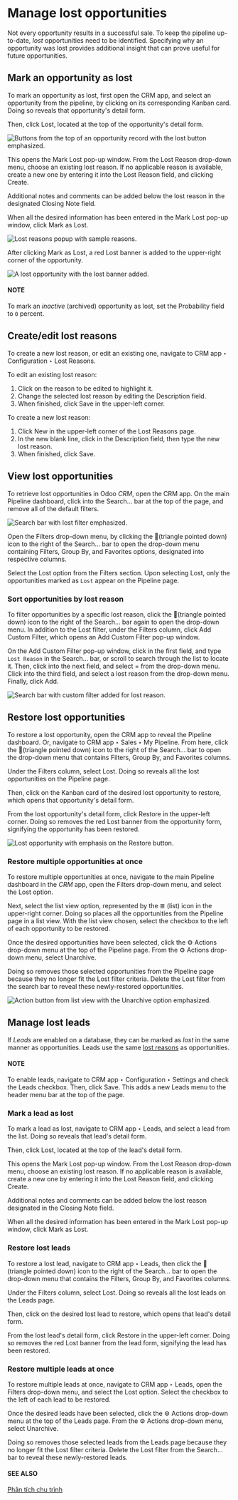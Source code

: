 # Manage lost opportunities

Not every opportunity results in a successful sale. To keep the pipeline up-to-date, *lost*
opportunities need to be identified. Specifying why an opportunity was lost provides additional
insight that can prove useful for future opportunities.

## Mark an opportunity as lost

To mark an opportunity as lost, first open the CRM app, and select an opportunity
from the pipeline, by clicking on its corresponding Kanban card. Doing so reveals that opportunity's
detail form.

Then, click Lost, located at the top of the opportunity's detail form.

![Buttons from the top of an opportunity record with the lost button emphasized.](../../../../.gitbook/assets/lost-opps-lost-button.png)

This opens the Mark Lost pop-up window. From the Lost Reason drop-down menu,
choose an existing lost reason. If no applicable reason is available, create a new one by entering
it into the Lost Reason field, and clicking Create.

Additional notes and comments can be added below the lost reason in the designated
Closing Note field.

When all the desired information has been entered in the Mark Lost pop-up window, click
Mark as Lost.

![Lost reasons popup with sample reasons.](../../../../.gitbook/assets/lost-opps-lost-reason.png)

After clicking Mark as Lost, a red Lost banner is added to the upper-right
corner of the opportunity.

![A lost opportunity with the lost banner added.](../../../../.gitbook/assets/lost-banner.png)

#### NOTE
To mark an *inactive* (archived) opportunity as lost, set the Probability field to
`0` percent.

<a id="crm-lost-reasons"></a>

## Create/edit lost reasons

To create a new lost reason, or edit an existing one, navigate to CRM app ‣
Configuration ‣ Lost Reasons.

To edit an existing lost reason:

1. Click on the reason to be edited to highlight it.
2. Change the selected lost reason by editing the Description field.
3. When finished, click Save in the upper-left corner.

To create a new lost reason:

1. Click New in the upper-left corner of the Lost Reasons page.
2. In the new blank line, click in the Description field, then type the new lost reason.
3. When finished, click Save.

## View lost opportunities

To retrieve lost opportunities in Odoo *CRM*, open the CRM app. On the main
Pipeline dashboard, click into the Search... bar at the top of the page, and
remove all of the default filters.

![Search bar with lost filter emphasized.](../../../../.gitbook/assets/lost-opps-lost-filter.png)

Open the Filters drop-down menu, by clicking the 🔻(triangle pointed down)
icon to the right of the Search... bar to open the drop-down menu containing
Filters, Group By, and Favorites options, designated into
respective columns.

Select the Lost option from the Filters section. Upon selecting
Lost, only the opportunities marked as `Lost` appear on the Pipeline page.

### Sort opportunities by lost reason

To filter opportunities by a specific lost reason, click the 🔻(triangle pointed down)
icon to the right of the Search... bar again to open the drop-down menu. In addition to
the Lost filter, under the Filters column, click Add Custom
Filter, which opens an Add Custom Filter pop-up window.

On the Add Custom Filter pop-up window, click in the first field, and type `Lost Reason`
in the Search... bar, or scroll to search through the list to locate it. Then, click
into the next field, and select = from the drop-down menu. Click into the third field,
and select a lost reason from the drop-down menu. Finally, click Add.

![Search bar with custom filter added for lost reason.](../../../../.gitbook/assets/lost-opps-lost-custom-filter.png)

## Restore lost opportunities

To restore a lost opportunity, open the CRM app to reveal the Pipeline
dashboard. Or, navigate to CRM app ‣ Sales ‣ My Pipeline. From here, click the
🔻(triangle pointed down) icon to the right of the Search... bar to open the
drop-down menu that contains Filters, Group By, and Favorites
columns.

Under the Filters column, select Lost. Doing so reveals all the lost
opportunities on the Pipeline page.

Then, click on the Kanban card of the desired lost opportunity to restore, which opens that
opportunity's detail form.

From the lost opportunity's detail form, click Restore in the upper-left corner. Doing
so removes the red Lost banner from the opportunity form, signifying the opportunity has
been restored.

![Lost opportunity with emphasis on the Restore button.](../../../../.gitbook/assets/lost-opps-restore.png)

### Restore multiple opportunities at once

To restore multiple opportunities at once, navigate to the main Pipeline dashboard in
the *CRM* app, open the Filters drop-down menu, and select the Lost option.

Next, select the list view option, represented by the ≣ (list) icon in the upper-right
corner. Doing so places all the opportunities from the Pipeline page in a list view.
With the list view chosen, select the checkbox to the left of each opportunity to be restored.

Once the desired opportunities have been selected, click the ⚙️ Actions drop-down menu
at the top of the Pipeline page. From the ⚙️ Actions drop-down menu, select
Unarchive.

Doing so removes those selected opportunities from the Pipeline page because they no
longer fit the Lost filter criteria. Delete the Lost filter from the search
bar to reveal these newly-restored opportunities.

![Action button from list view with the Unarchive option emphasized.](../../../../.gitbook/assets/lost-opps-unarchive.png)

## Manage lost leads

If *Leads* are enabled on a database, they can be marked as *lost* in the same manner as
opportunities. Leads use the same [lost reasons](#crm-lost-reasons) as opportunities.

#### NOTE
To enable leads, navigate to CRM app ‣ Configuration ‣ Settings and check
the Leads checkbox. Then, click Save. This adds a new Leads
menu to the header menu bar at the top of the page.

### Mark a lead as lost

To mark a lead as lost, navigate to CRM app ‣ Leads, and select a lead from the
list. Doing so reveals that lead's detail form.

Then, click Lost, located at the top of the lead's detail form.

This opens the Mark Lost pop-up window. From the Lost Reason drop-down menu,
choose an existing lost reason. If no applicable reason is available, create a new one by entering
it into the Lost Reason field, and clicking Create.

Additional notes and comments can be added below the lost reason designated in the
Closing Note field.

When all the desired information has been entered in the Mark Lost pop-up window, click
Mark as Lost.

### Restore lost leads

To restore a lost lead, navigate to CRM app ‣ Leads, then click the 🔻
(triangle pointed down) icon to the right of the Search... bar to open the drop-down
menu that contains the Filters, Group By, and Favorites columns.

Under the Filters column, select Lost. Doing so reveals all the lost leads
on the Leads page.

Then, click on the desired lost lead to restore, which opens that lead's detail form.

From the lost lead's detail form, click Restore in the upper-left corner. Doing so
removes the red Lost banner from the lead form, signifying the lead has been restored.

### Restore multiple leads at once

To restore multiple leads at once, navigate to CRM app ‣ Leads, open the
Filters drop-down menu, and select the Lost option. Select the checkbox to
the left of each lead to be restored.

Once the desired leads have been selected, click the ⚙️ Actions drop-down menu at the
top of the Leads page. From the ⚙️ Actions drop-down menu, select
Unarchive.

Doing so removes those selected leads from the Leads page because they no longer fit the
Lost filter criteria. Delete the Lost filter from the Search...
bar to reveal these newly-restored leads.

#### SEE ALSO
[Phân tích chu trình](applications/sales/crm/performance/win_loss.md)
